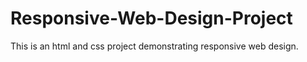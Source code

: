 # Responsive-Web-Design-Project
 This is an html and css project demonstrating responsive web design.
